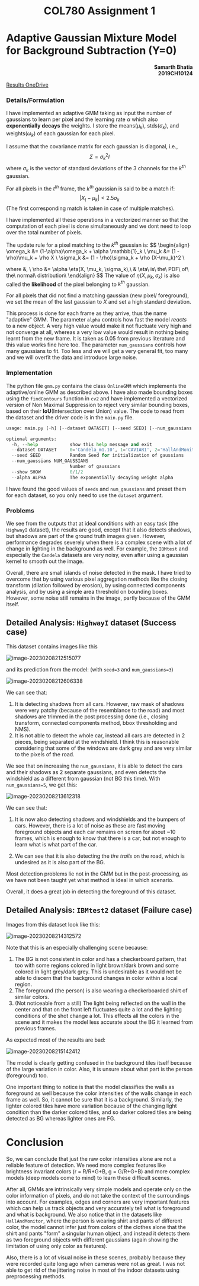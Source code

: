 <center><h1> COL780 Assignment 1 </h1></center>

# Adaptive Gaussian Mixture Model for Background Subtraction (Y=0)

<div align='right'> <b> Samarth Bhatia <br> 2019CH10124 </b> </div>

[Results OneDrive](https://csciitd-my.sharepoint.com/:f:/g/personal/ch1190124_iitd_ac_in/EqOQIxiMt9dBjVKuftAAKrQBvskxIGOb-z_TR3MX6xAThA?e=H43JLE) 

### Details/Formulation

I have implemented an adaptive GMM taking as input the number of gaussians to learn per pixel and the learning rate $\alpha$ which also **exponentially decays** the weights. I store the means($\mu_k$), stds($\sigma_k$), and weights($\omega_k$) of each gaussian for each pixel.

I assume that the covariance matrix for each gaussian is diagonal, i.e.,
$$
\Sigma = \sigma_k^2I
$$
 where $\sigma_k$ is the vector of standard deviations of the 3 channels for the $k^{th}$ gaussian.

For all pixels in the $t^{th}$ frame, the $k^{th}$ gaussian is said to be a match if:
$$
|X_t - \mu_k| < 2.5\sigma_k
$$
(The first corresponding match is taken in case of multiple matches).

I have implemented all these operations in a vectorized manner so that the computation of each pixel is done simultaneously and we dont need to loop over the total number of pixels. 

The update rule for a pixel matching to the $k^{th}$ gaussian is:
$$
\begin{align}
\omega_k &= (1-\alpha)\omega_k + \alpha \mathbb{1}_k \\
\mu_k &= (1 - \rho)\mu_k + \rho X \\
\sigma_k &= (1 - \rho)\sigma_k + \rho (X-\mu_k)^2 \\

where &, \\
\rho &= \alpha \eta(X, \mu_k, \sigma_k),\\ 
& \eta\ is\ the\ PDF\ of\ the\ normal\ distribution\\ 
\end{align}
$$
The value of $\eta(X, \mu_k, \sigma_k)$ is also called the **likelihood** of the pixel belonging to $k^{th}$ gaussian.

For all pixels that did not find a matching gaussian (new pixel/ foreground), we set the mean of the last gaussian to $X$ and set a high standard deviation. 

This process is done for each frame as they arrive, thus the name "adaptive" GMM.
The parameter `alpha` controls how fast the model *reacts* to a new object. A very high value would make it not fluctuate very high and not converge at all, whereas a very low value would result in nothing being learnt from the new frame. It is taken as 0.05 from previous literature and this value works fine here too.
The parameter `num_gaussians` controls how many gaussians to fit. Too less and we will get a very general fit, too many and we will overfit the data and introduce large noise.

### Implementation

The python file `gmm.py` contains the class `OnlineGMM` which implements the adaptive/online GMM as described above. I have also made bounding boxes using the `findContours` function in `cv2` and have implemented a vectorized version of Non Maximal Suppression to reject very similar bounding boxes, based on their **IoU**(Intersection over Union) value. 
The code to read from the dataset and the driver code is in the `main.py` file. 

```python
usage: main.py [-h] [--dataset DATASET] [--seed SEED] [--num_gaussians NUM_GAUSSIANS] [--show SHOW] [--alpha ALPHA]

optional arguments:
  -h, --help            show this help message and exit
  --dataset DATASET     0='Candela_m1.10', 1='CAVIAR1', 2='HallAndMonitor', 3='HighwayI', 4='IBMtest2'
  --seed SEED           Random Seed for initialization of gaussians
  --num_gaussians NUM_GAUSSIANS
                        Number of gaussians
  --show SHOW           0/1/2
  --alpha ALPHA         The exponentially decaying weight alpha
```

I have found the good values of `seeds` and `num_gaussians` and preset them for each dataset, so you only need to use the `dataset` argument.

### Problems

We see from the outputs that at ideal conditions with an easy task (the `HighwayI` dataset), the results are good, except that it also detects shadows, but shadows are part of the ground truth images given. 
However, performance degrades severely when there is a complex scene with a lot of change in lighting in the background as well. For example, the `IBMtest` and especially the `Candela` datasets are very noisy, even after using a gaussian kernel to smooth out the image.

Overall, there are small islands of noise detected in the mask. I have tried to overcome that by using various pixel aggregation methods like the closing transform (dilation followed by erosion), by using connected components analysis, and by using a simple area threshold on bounding boxes. However, some noise still remains in the image, partly because of the GMM itself. 

## Detailed Analysis: `HighwayI` dataset (Success case)

This dataset contains images like this   

![image-20230208212515077](https://i.ibb.co/F5xb3pc/image-20230208212515077.png)

and its prediction from the model: (with `seed=3` and `num_gaussians=3`)

![image-20230208212606338](https://i.ibb.co/LQmvj21/image-20230208212606338.png)

We can see that:

1. It is detecting shadows from all cars. However, raw mask of shadows were very patchy (because of the resemblance to the road) and most shadows are trimmed in the post processing done (i.e., closing transform, connected components method, bbox thresholding and NMS). 
2. It is not able to detect the whole car, instead all cars are detected in 2 pieces, being separated at the windshield. I think this is reasonable considering that some of the windows are dark grey and are very similar to the pixels of the road.

We see that on increasing the `num_gaussians`, it is able to detect the cars and their shadows as 2 separate gaussians, and even detects the windshield as a different from gaussian (not BG this time). 
With `num_gaussians=5`, we get this:

![image-20230208213612318](https://i.ibb.co/KD3Hzxv/image-20230208213612318.png)

We can see that:

1. It is now also detecting shadows and windshields and the bumpers of cars. However, there is a lot of noise as these are fast moving foreground objects and each car remains on screen for about ~10 frames, which is enough to know that there is a car, but not enough to learn what is what part of the car.

2. We can see that it is also detecting the *tire trails* on the road, which is undesired as it is also part of the BG.

Most detection problems lie not in the GMM but in the post-processing, as we have not been taught yet what method is ideal in which scenario.

Overall, it does a great job in detecting the foreground of this dataset.

## Detailed Analysis: `IBMtest2` dataset (Failure case)

Images from this dataset look like this:

![image-20230208214312572](https://i.ibb.co/YPGG3QM/image-20230208214312572.png)

Note that this is an especially challenging scene because:

1. The BG is not consistent in color and has a checkerboard pattern, that too with some regions colored in light brown/dark brown and some colored in light grey/dark grey. This is undesirable as it would not be able to discern that the background changes in color within a local region.
2. The foreground (the person) is also wearing a checkerboarded shirt of similar colors. 
3. (Not noticeable from a still) The light being reflected on the wall in the center and that on the front left fluctuates quite a lot and the lighting conditions of the shot change a lot. This effects all the colors in the scene and it makes the model less accurate about the BG it learned from previous frames.

As expected most of the results are bad:

![image-20230208215142412](https://i.ibb.co/nz8wnCw/image-20230208215142412.png)

The model is clearly getting confused in the background tiles itself because of the large variation in color. Also, it is unsure about what part is the person (foreground) too. 

One important thing to notice is that the model classifies the walls as foreground as well because the color intensities of the walls change in each frame as well. So, it cannot be sure that it is a background. Similarly, the lighter colored tiles have more variation because of the changing light condition than the darker colored tiles, and so darker colored tiles are being detected as BG whereas lighter ones are FG.

# Conclusion

So, we can conclude that just the raw color intensities alone are not a reliable feature of detection. We need more complex features like brightness invariant colors (r = R/R+G+B, g = G/R+G+B) and more complex models (deep models come to mind) to learn these difficult scenes.

After all, GMMs are intrinsically very simple models and operate only on the color information of pixels, and do not take the context of the surroundings into account. For examples, edges and corners are very important features which can help us track objects and very accurately tell what is foreground and what is background. We also notice that in the datasets like `HallAndMonitor`, where the person is wearing shirt and pants of different color, the model cannot infer just from colors of the clothes alone that the shirt and pants "form" a singular human object, and instead it detects them as two foreground objects with different gaussians (again showing the limitation of using only color as features).

Also, there is a lot of visual noise in these scenes, probably because they were recorded quite long ago when cameras were not as great. I was not able to get rid of the jittering noise in most of the indoor datasets using preprocessing methods.
